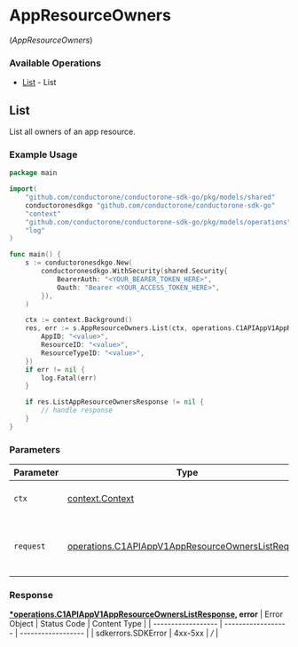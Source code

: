 # AppResourceOwners
(*AppResourceOwners*)

### Available Operations

* [List](#list) - List

## List

List all owners of an app resource.

### Example Usage

```go
package main

import(
	"github.com/conductorone/conductorone-sdk-go/pkg/models/shared"
	conductoronesdkgo "github.com/conductorone/conductorone-sdk-go"
	"context"
	"github.com/conductorone/conductorone-sdk-go/pkg/models/operations"
	"log"
)

func main() {
    s := conductoronesdkgo.New(
        conductoronesdkgo.WithSecurity(shared.Security{
            BearerAuth: "<YOUR_BEARER_TOKEN_HERE>",
            Oauth: "Bearer <YOUR_ACCESS_TOKEN_HERE>",
        }),
    )

    ctx := context.Background()
    res, err := s.AppResourceOwners.List(ctx, operations.C1APIAppV1AppResourceOwnersListRequest{
        AppID: "<value>",
        ResourceID: "<value>",
        ResourceTypeID: "<value>",
    })
    if err != nil {
        log.Fatal(err)
    }

    if res.ListAppResourceOwnersResponse != nil {
        // handle response
    }
}
```

### Parameters

| Parameter                                                                                                                  | Type                                                                                                                       | Required                                                                                                                   | Description                                                                                                                |
| -------------------------------------------------------------------------------------------------------------------------- | -------------------------------------------------------------------------------------------------------------------------- | -------------------------------------------------------------------------------------------------------------------------- | -------------------------------------------------------------------------------------------------------------------------- |
| `ctx`                                                                                                                      | [context.Context](https://pkg.go.dev/context#Context)                                                                      | :heavy_check_mark:                                                                                                         | The context to use for the request.                                                                                        |
| `request`                                                                                                                  | [operations.C1APIAppV1AppResourceOwnersListRequest](../../pkg/models/operations/c1apiappv1appresourceownerslistrequest.md) | :heavy_check_mark:                                                                                                         | The request object to use for the request.                                                                                 |


### Response

**[*operations.C1APIAppV1AppResourceOwnersListResponse](../../pkg/models/operations/c1apiappv1appresourceownerslistresponse.md), error**
| Error Object       | Status Code        | Content Type       |
| ------------------ | ------------------ | ------------------ |
| sdkerrors.SDKError | 4xx-5xx            | */*                |
